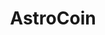 ---
layout: home

title: AstroCoin
titleTemplate: The currency for the Astrum IT Academy

hero: 
  name: AstroCoin
  text: The currency for the Astrum IT Academy 
  tagline: You can use AstroCoin to buy courses, books, and other things in the Astrum IT Academy store.
  image:
    src: /coin.webp
    alt: AstroCoin
  actions:
    - theme: brand
      text: Get Started
      link: https://wallet.astrocoin.uz/qwasar-check
    - theme: alt
      text: Already using
      linkText: AstroCoin
      link: https://wallet.astrocoin.uz/

features:
  - icon: 👛
    title: Convenient wallet for managing coins
    details: Coin monitoring, and a convenient interface for transferring and receiving coins
  - icon: 🧺
    title: AstroCoin Store - with a large assortment
    details: Types are inferred, which means stores provide you with autocompletion even in JavaScript!
  - icon: 🚀
    title: Transfers are instant
    details: Transfer or ask for coins from friends, and the transfer will be carried out instantly
  - icon: 📱
    title: Mobile application
    details: We will soon release a mobile app for both Android and iOS devices
---